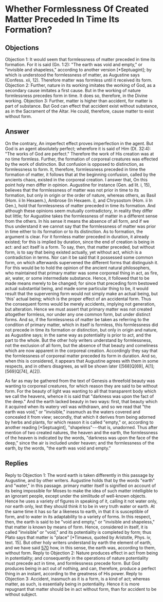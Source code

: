 # Whether Formlessness Of Created Matter Preceded In Time Its Formation?
## Objections
Objection 1: It would seem that formlessness of matter preceded in time its formation. For it is said (Gn. 1:2): "The earth was void and empty," or "invisible and shapeless," according to another version [*Septuagint]; by which is understood the formlessness of matter, as Augustine says (Confess. xii, 12). Therefore matter was formless until it received its form.
Objection 2: Further, nature in its working imitates the working of God, as a secondary cause imitates a first cause. But in the working of nature formlessness precedes form in time. It does so, therefore, in the Divine working.
Objection 3: Further, matter is higher than accident, for matter is part of substance. But God can effect that accident exist without substance, as in the Sacrament of the Altar. He could, therefore, cause matter to exist without form.
## Answer
On the contrary, An imperfect effect proves imperfection in the agent. But God is an agent absolutely perfect; wherefore it is said of Him (Dt. 32:4): "The works of God are perfect." Therefore the work of His creation was at no time formless. Further, the formation of corporeal creatures was effected by the work of distinction. But confusion is opposed to distinction, as formlessness to form. It, therefore, formlessness preceded in time the formation of matter, it follows that at the beginning confusion, called by the ancients chaos, existed in the corporeal creation.
I answer that, On this point holy men differ in opinion. Augustine for instance (Gen. ad lit. i, 15), believes that the formlessness of matter was not prior in time to its formation, but only in origin or the order of nature, whereas others, as Basil (Hom. ii In Hexaem.), Ambrose (In Hexaem. i), and Chrysostom (Hom. ii In Gen.), hold that formlessness of matter preceded in time its formation. And although these opinions seem mutually contradictory, in reality they differ but little; for Augustine takes the formlessness of matter in a different sense from the others. In his sense it means the absence of all form, and if we thus understand it we cannot say that the formlessness of matter was prior in time either to its formation or to its distinction. As to formation, the argument is clear. For it formless matter preceded in duration, it already existed; for this is implied by duration, since the end of creation is being in act: and act itself is a form. To say, then, that matter preceded, but without form, is to say that being existed actually, yet without act, which is a contradiction in terms. Nor can it be said that it possessed some common form, on which afterwards supervened the different forms that distinguish it. For this would be to hold the opinion of the ancient natural philosophers, who maintained that primary matter was some corporeal thing in act, as fire, air, water, or some intermediate substance. Hence, it followed that to be made means merely to be changed; for since that preceding form bestowed actual substantial being, and made some particular thing to be, it would result that the supervening form would not simply make an actual being, but 'this' actual being; which is the proper effect of an accidental form. Thus the consequent forms would be merely accidents, implying not generation, but alteration. Hence we must assert that primary matter was not created altogether formless, nor under any one common form, but under distinct forms. And so, if the formlessness of matter be taken as referring to the condition of primary matter, which in itself is formless, this formlessness did not precede in time its formation or distinction, but only in origin and nature, as Augustine says; in the same way as potentiality is prior to act, and the part to the whole. But the other holy writers understand by formlessness, not the exclusion of all form, but the absence of that beauty and comeliness which are now apparent in the corporeal creation. Accordingly they say that the formlessness of corporeal matter preceded its form in duration. And so, when this is considered, it appears that Augustine agrees with them in some respects, and in others disagrees, as will be shown later ([568]Q[69], A[1]; [569]Q[74], A[2]).

As far as may be gathered from the text of Genesis a threefold beauty was wanting to corporeal creatures, for which reason they are said to be without form. For the beauty of light was wanting to all that transparent body which we call the heavens, whence it is said that "darkness was upon the fact of the deep." And the earth lacked beauty in two ways: first, that beauty which it acquired when its watery veil was withdrawn, and so we read that "the earth was void," or "invisible," inasmuch as the waters covered and concealed it from view; secondly, that which it derives from being adorned by herbs and plants, for which reason it is called "empty," or, according to another reading [*Septuagint], "shapeless"---that is, unadorned. Thus after mention of two created natures, the heaven and the earth, the formlessness of the heaven is indicated by the words, "darkness was upon the face of the deep," since the air is included under heaven; and the formlessness of the earth, by the words, "the earth was void and empty."
## Replies
Reply to Objection 1: The word earth is taken differently in this passage by Augustine, and by other writers. Augustine holds that by the words "earth" and "water," in this passage. primary matter itself is signified on account of its being impossible for Moses to make the idea of such matter intelligible to an ignorant people, except under the similitude of well-known objects. Hence he uses a variety of figures in speaking of it, calling it not water only, nor earth only, lest they should think it to be in very truth water or earth. At the same time it has so far a likeness to earth, in that it is susceptible of form, and to water in its adaptability to a variety of forms. In this respect, then, the earth is said to be "void and empty," or "invisible and shapeless," that matter is known by means of form. Hence, considered in itself, it is called "invisible" or "void," and its potentiality is completed by form; thus Plato says that matter is "place" [*Timaeus, quoted by Aristotle, Phys. iv, text. 15]. But other holy writers understand by earth the element of earth, and we have said [570](A[1]) how, in this sense, the earth was, according to them, without form.
Reply to Objection 2: Nature produces effect in act from being in potentiality; and consequently in the operations of nature potentiality must precede act in time, and formlessness precede form. But God produces being in act out of nothing, and can, therefore, produce a perfect thing in an instant, according to the greatness of His power.
Reply to Objection 3: Accident, inasmuch as it is a form, is a kind of act; whereas matter, as such, is essentially being in potentiality. Hence it is more repugnant that matter should be in act without form, than for accident to be without subject.